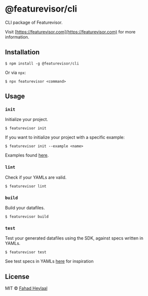 # @featurevisor/cli

CLI package of Featurevisor.

Visit [https://featurevisor.com](https://featurevisor.com) for more information.

## Installation

```
$ npm install -g @featurevisor/cli
```

Or via `npx`:

```
$ npx featurevisor <command>
```

## Usage

### `init`

Initialize your project.

```
$ featurevisor init
```

If you want to initialize your project with a specific example:

```
$ featurevisor init --example <name>
```

Examples found [here](../../examples).

### `lint`

Check if your YAMLs are valid.

```
$ featurevisor lint
```


### `build`

Build your datafiles.

```
$ featurevisor build
```

### `test`

Test your generated datafiles using the SDK, against specs written in YAMLs.

```
$ featurevisor test
```

See test specs in YAMLs [here](../../examples/example-1/tests) for inspiration

## License

MIT © [Fahad Heylaal](https://fahad19.com)
